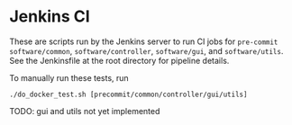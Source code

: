 # Jenkins CI

These are scripts run by the Jenkins server to run CI jobs for `pre-commit` `software/common`, `software/controller`, `software/gui`, and `software/utils`. See the Jenkinsfile at the root directory for pipeline details.

To manually run these tests, run
```
./do_docker_test.sh [precommit/common/controller/gui/utils]
```

TODO: gui and utils not yet implemented
